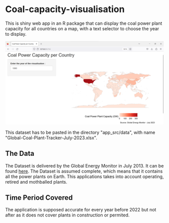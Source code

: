 # Coal-capacity-visualisation

This is shiny web app in an R package that can display the coal power plant capacity for all countries on a map, with a text selector to choose the year to display.


<img src="screenshot_app.png" width="700">

This dataset has to be pasted in the directory "app_src/data", with name "Global-Coal-Plant-Tracker-July-2023.xlsx".

## The Data

The Dataset is delivered by the Global Energy Monitor in July 2013. It can be found [here](https://globalenergymonitor.org/projects/global-coal-plant-tracker/download-data/).
The Dataset is assumed complete, which means that it contains all the power plants on Earth. 
This applications takes into account operating, retired and mothballed  plants.

## Time Period Covered
The application is supposed accurate for every year before 2022 but not after as it does not cover plants in construction or permited.